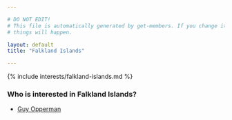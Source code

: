 ```yaml
---

# DO NOT EDIT!
# This file is automatically generated by get-members. If you change it, bad
# things will happen.

layout: default
title: "Falkland Islands"

---
```


{% include interests/falkland-islands.md %}

### Who is interested in Falkland Islands?


* [Guy Opperman](/members/guy-opperman.html)

